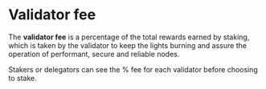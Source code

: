 # Validator fee

The **validator fee** is a percentage of the total rewards earned by staking, which is taken by the validator to keep the lights burning and assure the operation of performant, secure and reliable nodes.

Stakers or delegators can see the % fee for each validator before choosing to stake.
